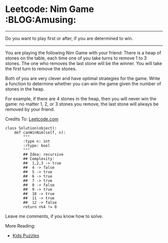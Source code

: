 # Leetcode: Nim Game     :BLOG:Amusing:


---

Do you want to play first or after, if you are determined to win.  

---

You are playing the following Nim Game with your friend: There is a heap of stones on the table, each time one of you take turns to remove 1 to 3 stones. The one who removes the last stone will be the winner. You will take the first turn to remove the stones.  

Both of you are very clever and have optimal strategies for the game. Write a function to determine whether you can win the game given the number of stones in the heap.  

For example, if there are 4 stones in the heap, then you will never win the game: no matter 1, 2, or 3 stones you remove, the last stone will always be removed by your friend.  

Credits To: [Leetcode.com](https://leetcode.com/problems/nim-game/description/)  

    class Solution(object):
        def canWinNim(self, n):
            """
            :type n: int
            :rtype: bool
            """
            ## Idea: recursive
            ## Complexity:
            ##  1,2,3 -> true
            ##  4 -> false
            ##  5 -> true
            ##  6 -> true
            ##  7 -> true
            ##  8 -> false
            ##  9 -> true
            ##  10 -> true
            ##  11 -> true
            ##  12 -> false
            return n%4 != 0

Leave me comments, if you know how to solve.  

More Reading:  
-   [Kids Puzzles](http://brain.dennyzhang.com/tag/kids/)